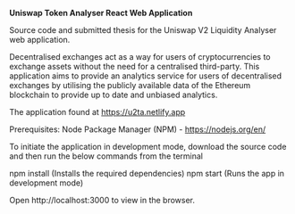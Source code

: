**Uniswap Token Analyser React Web Application**

Source code and submitted thesis for the Uniswap V2 Liquidity Analyser web application.

Decentralised exchanges act as a way for users of cryptocurrencies to exchange assets without the need for a centralised third-party. This application aims to provide an analytics service for users of decentralised exchanges by utilising the publicly available data of the Ethereum blockchain to provide up to date and unbiased analytics.

The application found at https://u2ta.netlify.app

Prerequisites:
Node Package Manager (NPM) - https://nodejs.org/en/

To initiate the application in development mode, download the source code and then run the below commands from the terminal 

npm install (Installs the required dependencies) 
npm start (Runs the app in development mode)

Open http://localhost:3000 to view in the browser.
